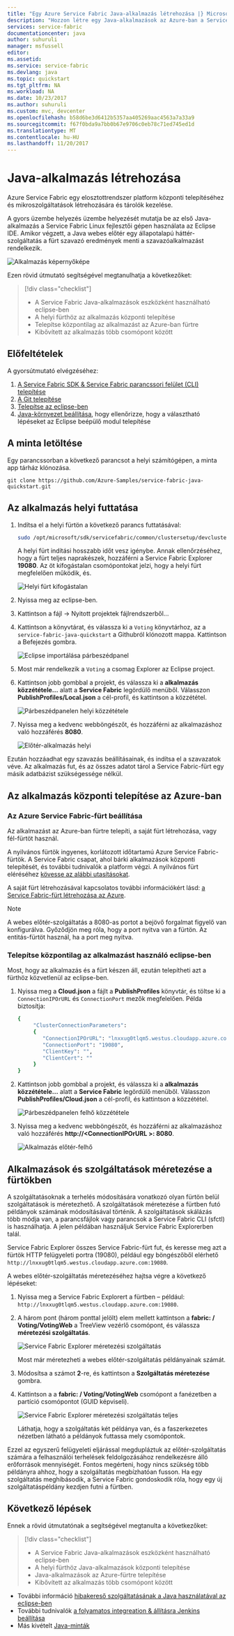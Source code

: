 ```yaml
---
title: "Egy Azure Service Fabric Java-alkalmazás létrehozása |} Microsoft Docs"
description: "Hozzon létre egy Java-alkalmazások az Azure-ban a Service Fabric gyors üzembe helyezési minta."
services: service-fabric
documentationcenter: java
author: suhuruli
manager: msfussell
editor: 
ms.assetid: 
ms.service: service-fabric
ms.devlang: java
ms.topic: quickstart
ms.tgt_pltfrm: NA
ms.workload: NA
ms.date: 10/23/2017
ms.author: suhuruli
ms.custom: mvc, devcenter
ms.openlocfilehash: b58d6be3d6412b5357aa405269aac4563a7a33a9
ms.sourcegitcommit: f67f0bda9a7bb0b67e9706c0eb78c71ed745ed1d
ms.translationtype: MT
ms.contentlocale: hu-HU
ms.lasthandoff: 11/20/2017
---
```

# <a name="create-a-java-application"></a>Java-alkalmazás létrehozása
Azure Service Fabric egy elosztottrendszer platform központi telepítéséhez és mikroszolgáltatások létrehozására és tárolók kezelése. 

A gyors üzembe helyezés üzembe helyezését mutatja be az első Java-alkalmazás a Service Fabric Linux fejlesztői gépen használata az Eclipse IDE. Amikor végzett, a Java webes előtér egy állapotalapú háttér-szolgáltatás a fürt szavazó eredmények menti a szavazóalkalmazást rendelkezik.

![Alkalmazás képernyőképe](./media/service-fabric-quickstart-java/votingapp.png)

Ezen rövid útmutató segítségével megtanulhatja a következőket:

> [!div class="checklist"]
> * A Service Fabric Java-alkalmazások eszközként használható eclipse-ben
> * A helyi fürthöz az alkalmazás központi telepítése 
> * Telepítse központilag az alkalmazást az Azure-ban fürtre
> * Kibővített az alkalmazás több csomópont között

## <a name="prerequisites"></a>Előfeltételek
A gyorsútmutató elvégzéséhez:
1. [A Service Fabric SDK & Service Fabric parancssori felület (CLI) telepítése](https://docs.microsoft.com/en-us/azure/service-fabric/service-fabric-get-started-linux#installation-methods)
2. [A Git telepítése](https://git-scm.com/)
3. [Telepítse az eclipse-ben](https://www.eclipse.org/downloads/)
4. [Java-környezet beállítása](https://docs.microsoft.com/en-us/azure/service-fabric/service-fabric-get-started-linux#set-up-java-development), hogy ellenőrizze, hogy a választható lépéseket az Eclipse beépülő modul telepítése 

## <a name="download-the-sample"></a>A minta letöltése
Egy parancssorban a következő parancsot a helyi számítógépen, a minta app tárház klónozása.
```
git clone https://github.com/Azure-Samples/service-fabric-java-quickstart.git
```

## <a name="run-the-application-locally"></a>Az alkalmazás helyi futtatása
1. Indítsa el a helyi fürtön a következő parancs futtatásával:

    ```bash
    sudo /opt/microsoft/sdk/servicefabric/common/clustersetup/devclustersetup.sh
    ```
    A helyi fürt indítási hosszabb időt vesz igénybe. Annak ellenőrzéséhez, hogy a fürt teljes naprakészek, hozzáférni a Service Fabric Explorer **19080**. Az öt kifogástalan csomópontokat jelzi, hogy a helyi fürt megfelelően működik, és. 
    
    ![Helyi fürt kifogástalan](./media/service-fabric-quickstart-java/localclusterup.png)

2. Nyissa meg az eclipse-ben.
3. Kattintson a fájl -> Nyitott projektek fájlrendszerből... 
4. Kattintson a könyvtárat, és válassza ki a `Voting` könyvtárhoz, az a `service-fabric-java-quickstart` a Githubról klónozott mappa. Kattintson a Befejezés gombra. 

    ![Eclipse importálása párbeszédpanel](./media/service-fabric-quickstart-java/eclipseimport.png)
    
5. Most már rendelkezik a `Voting` a csomag Explorer az Eclipse project. 
6. Kattintson jobb gombbal a projekt, és válassza ki a **alkalmazás közzététele...**  alatt a **Service Fabric** legördülő menüből. Válasszon **PublishProfiles/Local.json** a cél-profil, és kattintson a közzététel. 

    ![Párbeszédpanelen helyi közzététele](./media/service-fabric-quickstart-java/localjson.png)
    
7. Nyissa meg a kedvenc webböngészőt, és hozzáférni az alkalmazáshoz való hozzáférés **8080**. 

    ![Előtér-alkalmazás helyi](./media/service-fabric-quickstart-java/runninglocally.png)
    
Ezután hozzáadhat egy szavazás beállításainak, és indítsa el a szavazatok véve. Az alkalmazás fut, és az összes adatot tárol a Service Fabric-fürt egy másik adatbázist szükségessége nélkül.

## <a name="deploy-the-application-to-azure"></a>Az alkalmazás központi telepítése az Azure-ban

### <a name="set-up-your-azure-service-fabric-cluster"></a>Az Azure Service Fabric-fürt beállítása
Az alkalmazást az Azure-ban fürtre telepíti, a saját fürt létrehozása, vagy fél-fürtöt használ.

A nyilvános fürtök ingyenes, korlátozott időtartamú Azure Service Fabric-fürtök. A Service Fabric csapat, ahol bárki alkalmazások központi telepítését, és további tudnivalók a platform végzi. A nyilvános fürt eléréséhez [kövesse az alábbi utasításokat](http://aka.ms/tryservicefabric). 

A saját fürt létrehozásával kapcsolatos további információkért lásd: [a Service Fabric-fürt létrehozása az Azure](service-fabric-tutorial-create-vnet-and-linux-cluster.md).

> [!Note]
> A webes előtér-szolgáltatás a 8080-as portot a bejövő forgalmat figyelő van konfigurálva. Győződjön meg róla, hogy a port nyitva van a fürtön. Az entitás-fürtöt használ, ha a port meg nyitva.
>

### <a name="deploy-the-application-using-eclipse"></a>Telepítse központilag az alkalmazást használó eclipse-ben
Most, hogy az alkalmazás és a fürt készen áll, ezután telepítheti azt a fürthöz közvetlenül az eclipse-ben.

1. Nyissa meg a **Cloud.json** a fájlt a **PublishProfiles** könyvtár, és töltse ki a `ConnectionIPOrURL` és `ConnectionPort` mezők megfelelően. Példa biztosítja: 

    ```bash
    {
         "ClusterConnectionParameters": 
         {
            "ConnectionIPOrURL": "lnxxug0tlqm5.westus.cloudapp.azure.com",
            "ConnectionPort": "19080",
            "ClientKey": "",
            "ClientCert": ""
         }
    }
    ```

2. Kattintson jobb gombbal a projekt, és válassza ki a **alkalmazás közzététele...**  alatt a **Service Fabric** legördülő menüből. Válasszon **PublishProfiles/Cloud.json** a cél-profil, és kattintson a közzététel. 

    ![Párbeszédpanelen felhő közzététele](./media/service-fabric-quickstart-java/cloudjson.png)

3. Nyissa meg a kedvenc webböngészőt, és hozzáférni az alkalmazáshoz való hozzáférés **http://\<ConnectionIPOrURL >: 8080**. 

    ![Alkalmazás előtér-felhő](./media/service-fabric-quickstart-java/runningcloud.png)
    
## <a name="scale-applications-and-services-in-a-cluster"></a>Alkalmazások és szolgáltatások méretezése a fürtökben
A szolgáltatásoknak a terhelés módosítására vonatkozó olyan fürtön belül szolgáltatások is méretezhető. A szolgáltatások méretezése a fürtben futó példányok számának módosításával történik. A szolgáltatások skálázás több módja van, a parancsfájlok vagy parancsok a Service Fabric CLI (sfctl) is használhatja. A jelen példában használjuk Service Fabric Explorerben talál.

Service Fabric Explorer összes Service Fabric-fürt fut, és keresse meg azt a fürtök HTTP felügyeleti portra (19080), például egy böngészőből elérhető `http://lnxxug0tlqm5.westus.cloudapp.azure.com:19080`.

A webes előtér-szolgáltatás méretezéséhez hajtsa végre a következő lépéseket:

1. Nyissa meg a Service Fabric Explorert a fürtben – például: `http://lnxxug0tlqm5.westus.cloudapp.azure.com:19080`.
2. A három pont (három ponttal jelölt) elem mellett kattintson a **fabric: / Voting/VotingWeb** a TreeView vezérlő csomópont, és válassza **méretezési szolgáltatás**.

    ![Service Fabric Explorer méretezési szolgáltatás](./media/service-fabric-quickstart-java/scaleservicejavaquickstart.png)

    Most már méretezheti a webes előtér-szolgáltatás példányainak számát.

3. Módosítsa a számot **2**-re, és kattintson a **Szolgáltatás méretezése** gombra.
4. Kattintson a a **fabric: / Voting/VotingWeb** csomópont a fanézetben a partíció csomópontot (GUID képviseli).

    ![Service Fabric Explorer méretezési szolgáltatás teljes](./media/service-fabric-quickstart-java/servicescaled.png)

    Láthatja, hogy a szolgáltatás két példánya van, és a faszerkezetes nézetben látható a példányok futtassa mely csomópontok.

Ezzel az egyszerű felügyeleti eljárással megdupláztuk az előtér-szolgáltatás számára a felhasználói terhelések feldolgozásához rendelkezésre álló erőforrások mennyiségét. Fontos megérteni, hogy nincs szükség több példányra ahhoz, hogy a szolgáltatás megbízhatóan fusson. Ha egy szolgáltatás meghibásodik, a Service Fabric gondoskodik róla, hogy egy új szolgáltatáspéldány kezdjen futni a fürtben.

## <a name="next-steps"></a>Következő lépések
Ennek a rövid útmutatónak a segítségével megtanulta a következőket:

> [!div class="checklist"]
> * A Service Fabric Java-alkalmazások eszközként használható eclipse-ben
> * A helyi fürthöz Java-alkalmazások központi telepítése 
> * Java-alkalmazások az Azure-fürtre telepítése
> * Kibővített az alkalmazás több csomópont között

* További információ [hibakereső szolgáltatásának a Java használatával az eclipse-ben](service-fabric-debugging-your-application-java.md)
* További tudnivalók [a folyamatos integreation & állításra Jenkins beállítása](service-fabric-cicd-your-linux-java-application-with-jenkins.md)
* Más kivételt [Java-minták](https://github.com/Azure-Samples/service-fabric-java-getting-started)